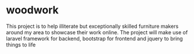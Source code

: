 # woodwork
This project is to help illiterate but exceptionally skilled furniture makers around my area to showcase their work online. The project will make use of laravel framework for backend, bootstrap  for frontend and jquery to bring things to life
